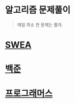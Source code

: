 # 알고리즘 문제풀이

> 매일 최소 한 문제는 풀자.

# [SWEA](C:\Users\student\Desktop\algorithms\SWEA)

# [백준](C:\Users\student\Desktop\algorithms\백준)

# [프로그래머스](C:\Users\student\Desktop\algorithms\프로그래머스)

